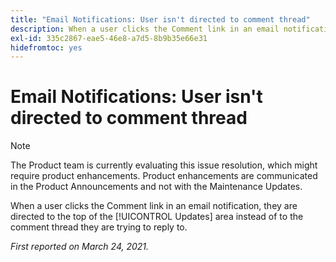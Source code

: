 ```yaml
---
title: "Email Notifications: User isn't directed to comment thread"
description: When a user clicks the Comment link in an email notification, they are directed to the top of the [!UICONTROL Updates] area instead of to the comment thread they are trying to reply to.
exl-id: 335c2867-eae5-46e8-a7d5-8b9b35e66e31
hidefromtoc: yes
---
```

# Email Notifications: User isn't directed to comment thread

>[!NOTE]
>
>The Product team is currently evaluating this issue resolution, which might require product enhancements. Product enhancements are communicated in the Product Announcements and not with the Maintenance Updates.

When a user clicks the Comment link in an email notification, they are directed to the top of the [!UICONTROL Updates] area instead of to the comment thread they are trying to reply to.

_First reported on March 24, 2021._
